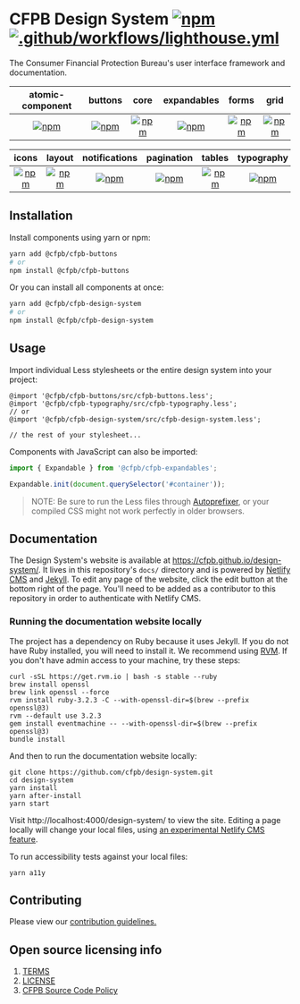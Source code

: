 # CFPB Design System [![npm](https://img.shields.io/npm/v/@cfpb/cfpb-design-system.svg?style=flat-square)](https://www.npmjs.com/package/@cfpb/cfpb-design-system) [![.github/workflows/lighthouse.yml](https://github.com/cfpb/design-system/actions/workflows/lighthouse.yml/badge.svg)](https://github.com/cfpb/design-system/actions/workflows/lighthouse.yml)

The Consumer Financial Protection Bureau's user interface framework and documentation.

|                                                                  atomic-component                                                                   |                                                              buttons                                                              |                                                            core                                                             |                                                                expandables                                                                |                                                             forms                                                             |                                                            grid                                                             |
| :-------------------------------------------------------------------------------------------------------------------------------------------------: | :-------------------------------------------------------------------------------------------------------------------------------: | :-------------------------------------------------------------------------------------------------------------------------: | :---------------------------------------------------------------------------------------------------------------------------------------: | :---------------------------------------------------------------------------------------------------------------------------: | :-------------------------------------------------------------------------------------------------------------------------: |
| [![npm](https://img.shields.io/npm/v/@cfpb/cfpb-atomic-component.svg?style=flat-square)](https://www.npmjs.com/package/@cfpb/cfpb-atomic-component) | [![npm](https://img.shields.io/npm/v/@cfpb/cfpb-buttons.svg?style=flat-square)](https://www.npmjs.com/package/@cfpb/cfpb-buttons) | [![npm](https://img.shields.io/npm/v/@cfpb/cfpb-core.svg?style=flat-square)](https://www.npmjs.com/package/@cfpb/cfpb-core) | [![npm](https://img.shields.io/npm/v/@cfpb/cfpb-expandables.svg?style=flat-square)](https://www.npmjs.com/package/@cfpb/cfpb-expandables) | [![npm](https://img.shields.io/npm/v/@cfpb/cfpb-forms.svg?style=flat-square)](https://www.npmjs.com/package/@cfpb/cfpb-forms) | [![npm](https://img.shields.io/npm/v/@cfpb/cfpb-grid.svg?style=flat-square)](https://www.npmjs.com/package/@cfpb/cfpb-grid) |

|                                                             icons                                                             |                                                             layout                                                              |                                                                 notifications                                                                 |                                                               pagination                                                                |                                                             tables                                                              |                                                               typography                                                                |
| :---------------------------------------------------------------------------------------------------------------------------: | :-----------------------------------------------------------------------------------------------------------------------------: | :-------------------------------------------------------------------------------------------------------------------------------------------: | :-------------------------------------------------------------------------------------------------------------------------------------: | :-----------------------------------------------------------------------------------------------------------------------------: | :-------------------------------------------------------------------------------------------------------------------------------------: |
| [![npm](https://img.shields.io/npm/v/@cfpb/cfpb-icons.svg?style=flat-square)](https://www.npmjs.com/package/@cfpb/cfpb-icons) | [![npm](https://img.shields.io/npm/v/@cfpb/cfpb-layout.svg?style=flat-square)](https://www.npmjs.com/package/@cfpb/cfpb-layout) | [![npm](https://img.shields.io/npm/v/@cfpb/cfpb-notifications.svg?style=flat-square)](https://www.npmjs.com/package/@cfpb/cfpb-notifications) | [![npm](https://img.shields.io/npm/v/@cfpb/cfpb-pagination.svg?style=flat-square)](https://www.npmjs.com/package/@cfpb/cfpb-pagination) | [![npm](https://img.shields.io/npm/v/@cfpb/cfpb-tables.svg?style=flat-square)](https://www.npmjs.com/package/@cfpb/cfpb-tables) | [![npm](https://img.shields.io/npm/v/@cfpb/cfpb-typography.svg?style=flat-square)](https://www.npmjs.com/package/@cfpb/cfpb-typography) |

## Installation

Install components using yarn or npm:

```sh
yarn add @cfpb/cfpb-buttons
# or
npm install @cfpb/cfpb-buttons
```

Or you can install all components at once:

```sh
yarn add @cfpb/cfpb-design-system
# or
npm install @cfpb/cfpb-design-system
```

## Usage

Import individual Less stylesheets or the entire design system into your project:

```less
@import '@cfpb/cfpb-buttons/src/cfpb-buttons.less';
@import '@cfpb/cfpb-typography/src/cfpb-typography.less';
// or
@import '@cfpb/cfpb-design-system/src/cfpb-design-system.less';

// the rest of your stylesheet...
```

Components with JavaScript can also be imported:

```js
import { Expandable } from '@cfpb/cfpb-expandables';

Expandable.init(document.querySelector('#container'));
```

> NOTE: Be sure to run the Less files through
> [Autoprefixer](https://github.com/postcss/autoprefixer),
> or your compiled CSS might not work perfectly in older browsers.

## Documentation

The Design System's website is available at https://cfpb.github.io/design-system/.
It lives in this repository's `docs/` directory
and is powered by [Netlify CMS](https://www.netlifycms.org/)
and [Jekyll](https://jekyllrb.com/).
To edit any page of the website,
click the edit button at the bottom right of the page.
You'll need to be added as a contributor to this repository in order to
authenticate with Netlify CMS.

### Running the documentation website locally

The project has a dependency on Ruby because it uses Jekyll. If you do not have Ruby installed, you will need to install it. We recommend using [RVM](https://rvm.io/rvm/install). If you don't have admin access to your machine, try these steps:

```shell
curl -sSL https://get.rvm.io | bash -s stable --ruby
brew install openssl
brew link openssl --force
rvm install ruby-3.2.3 -C --with-openssl-dir=$(brew --prefix openssl@3)
rvm --default use 3.2.3
gem install eventmachine -- --with-openssl-dir=$(brew --prefix openssl@3)
bundle install
```

And then to run the documentation website locally:

```shell
git clone https://github.com/cfpb/design-system.git
cd design-system
yarn install
yarn after-install
yarn start
```

Visit http://localhost:4000/design-system/ to view the site.
Editing a page locally will change your local files, using
[an experimental Netlify CMS feature](https://www.netlifycms.org/docs/beta-features/#working-with-a-local-git-repository).

To run accessibility tests against your local files:

```shell
yarn a11y
```

## Contributing

Please view our [contribution guidelines.](CONTRIBUTING.md)

## Open source licensing info

1. [TERMS](TERMS.md)
2. [LICENSE](LICENSE)
3. [CFPB Source Code Policy](https://github.com/cfpb/source-code-policy/)
